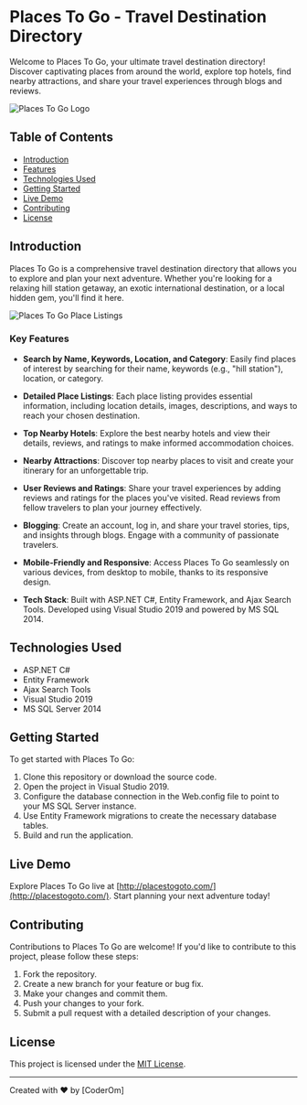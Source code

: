 ﻿# Places To Go - Travel Destination Directory

Welcome to Places To Go, your ultimate travel destination directory! Discover captivating places from around the world, explore top hotels, find nearby attractions, and share your travel experiences through blogs and reviews.

![Places To Go Logo](http://placestogoto.com/assets/Images/Logo/Places%20To%20Go%20Logo.jpg)

## Table of Contents
- [Introduction](#introduction)
- [Features](#features)
- [Technologies Used](#technologies-used)
- [Getting Started](#getting-started)
- [Live Demo](#live-demo)
- [Contributing](#contributing)
- [License](#license)

## Introduction

Places To Go is a comprehensive travel destination directory that allows you to explore and plan your next adventure. Whether you're looking for a relaxing hill station getaway, an exotic international destination, or a local hidden gem, you'll find it here.

![Places To Go Place Listings](https://coderom.databoltahai.in/Content/projectAssets/Images/Projects/b_2.png)

### Key Features

- **Search by Name, Keywords, Location, and Category**: Easily find places of interest by searching for their name, keywords (e.g., "hill station"), location, or category.

- **Detailed Place Listings**: Each place listing provides essential information, including location details, images, descriptions, and ways to reach your chosen destination.

- **Top Nearby Hotels**: Explore the best nearby hotels and view their details, reviews, and ratings to make informed accommodation choices.

- **Nearby Attractions**: Discover top nearby places to visit and create your itinerary for an unforgettable trip.

- **User Reviews and Ratings**: Share your travel experiences by adding reviews and ratings for the places you've visited. Read reviews from fellow travelers to plan your journey effectively.

- **Blogging**: Create an account, log in, and share your travel stories, tips, and insights through blogs. Engage with a community of passionate travelers.

- **Mobile-Friendly and Responsive**: Access Places To Go seamlessly on various devices, from desktop to mobile, thanks to its responsive design.

- **Tech Stack**: Built with ASP.NET C#, Entity Framework, and Ajax Search Tools. Developed using Visual Studio 2019 and powered by MS SQL 2014.

## Technologies Used

- ASP.NET C#
- Entity Framework
- Ajax Search Tools
- Visual Studio 2019
- MS SQL Server 2014

## Getting Started

To get started with Places To Go:

1. Clone this repository or download the source code.
2. Open the project in Visual Studio 2019.
3. Configure the database connection in the Web.config file to point to your MS SQL Server instance.
4. Use Entity Framework migrations to create the necessary database tables.
5. Build and run the application.

## Live Demo

Explore Places To Go live at [http://placestogoto.com/](http://placestogoto.com/). Start planning your next adventure today!

## Contributing

Contributions to Places To Go are welcome! If you'd like to contribute to this project, please follow these steps:

1. Fork the repository.
2. Create a new branch for your feature or bug fix.
3. Make your changes and commit them.
4. Push your changes to your fork.
5. Submit a pull request with a detailed description of your changes.

## License

This project is licensed under the [MIT License](LICENSE).

---

Created with ❤️ by [CoderOm]
